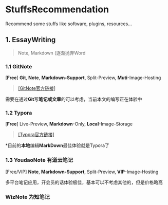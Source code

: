 # StuffsRecommendation
 Recommend some stuffs like software, plugins, resources...

## 1. EssayWriting

> Note, Markdown (逐渐抛弃Word

### 1.1 GitNote
[**Free**] **Git**, **Note**, **Markdown-Support**, Split-Preview, **Muti**-Image-Hosting
> [[GitNote官方链接]](https://gitnoteapp.com/)

需要在通过**Git**写**笔记或文章**的可以考虑，当前本文的编写正在体验中

### 1.2 Typora
[**Free**] Live-Preview, **Markdown**-Only, **Local**-Image-Storage
> [[Typora官方链接]](https://typora.io)

*目前的**本地**编辑**MarkDown**最佳体验就是Typora了

### 1.3 YoudaoNote 有道云笔记
[Free/VIP] **Note**, **Markdown-Support**, Split-Preview, **VIP**-Image-Hosting

多平台笔记应用，开会员的话体验极佳，基本可以不考虑其他的，但是价格略高

### WizNote 为知笔记